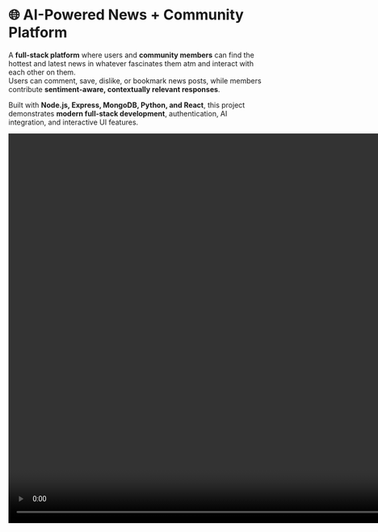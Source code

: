 # 🌐 AI-Powered News + Community Platform

A **full-stack platform** where users and **community members** can find the hottest and latest news in whatever fascinates them atm and interact with each other on them.  
Users can comment, save, dislike, or bookmark news posts, while members contribute **sentiment-aware, contextually relevant responses**.  

Built with **Node.js, Express, MongoDB, Python, and React**, this project demonstrates **modern full-stack development**, authentication, AI integration, and interactive UI features.  

<video width="1431" height="771" src="https://github.com/user-attachments/assets/dd701ff4-c36f-4672-8533-8be25b29149c"/>

<video width="1431" height="771" src="https://github.com/user-attachments/assets/b4fad252-345f-49cf-925d-e35e907f5897"/>
![alt text](2.png) ![alt text](1.png)


---

## ✨ Key Features

- 🔑 **User Authentication** – Secure login with daily action limits.  
- 📰 **Dynamic News Feed** – AI-powered RSS aggregation for any topic, delivering **up-to-date news**.  
- 👥 **Communities** – Users can join or create communities to discuss news and share opinions.  
- 📝 **Posts & Comments** – Users can comment, reply, and engage in nested discussions.  
- 💾 **Save, Dislike, Bookmark** – Curate personal feeds by saving favorites, bookmarking, or expressing opinions.  
- 📊 **Action Tracking** – All user interactions logged for transparency and activity limits.  
- 🎨 **Responsive Frontend** – Built with React (or Vanilla JS alternative) for a smooth, modern UI.  

---

## 🛠️ Tech Stack

- **Frontend:** React / Vanilla JS + CSS (responsive, interactive UI)  
- **Backend:** Node.js + Express  
- **Database:** MongoDB with Mongoose ODM  
- **AI Layer:** External AI service for news aggregation, recommendation, and summarization  
- **RSS Aggregation:** Fetch latest, media-rich news feeds  

---

## 🚀 What I Focused On

- Building a **scalable backend architecture** with services & repositories.  
- Designing **clean, reusable APIs** for users, communities, posts, comments, and news.  
- Implementing **authentication & access control** for real users.  
- Creating a **responsive, recruiter-friendly UI** that showcases full-stack integration.  
- Integrating an **AI-powered news service** to deliver relevant, high-quality news.  
- Curating **media-rich news feeds** for interactive discussion.  


## 📌 Why This Project?

This project demonstrates **real-world full-stack development** for professional roles:  

- Backend architecture: REST APIs, database models, repositories, and AI integration.  
- Frontend development: interactive React components, forms, dynamic news feed.  
- AI-assisted news aggregation for up-to-date content delivery.  
- Practical **full-stack engineering skills** that stand out to recruiters.  

---

## 🧑‍💻 Setup (Quick Start)

```bash
# Clone the repo
git clone https://github.com/yourusername/social-ai-community.git
cd social-ai-community

# Install backend dependencies
npm install

# Run backend
npm start

# (Optional) Start frontend
cd client
npm start